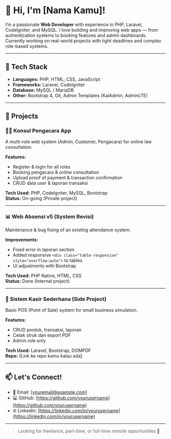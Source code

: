 # 👋 Hi, I'm [Nama Kamu]!

I’m a passionate **Web Developer** with experience in PHP, Laravel, CodeIgniter, and MySQL. I love building and improving web apps — from authentication systems to booking features and admin dashboards. Currently working on real-world projects with tight deadlines and complex role-based systems.

---

## 💼 Tech Stack
- **Languages:** PHP, HTML, CSS, JavaScript
- **Frameworks:** Laravel, CodeIgniter
- **Database:** MySQL / MariaDB
- **Other:** Bootstrap 4, Git, Admin Templates (KaiAdmin, AdminLTE)

---

## 🚀 Projects

### 🧑‍⚖️ Konsul Pengacara App
A multi-role web system (Admin, Customer, Pengacara) for online law consultation.

**Features:**
- Register & login for all roles
- Booking pengacara & online consultation
- Upload proof of payment & transaction confirmation
- CRUD data user & laporan transaksi

**Tech Used:** PHP, CodeIgniter, MySQL, Bootstrap  
**Status:** On-going (Private project)

---

### 📊 Web Absensi v5 (System Revisi)
Maintenance & bug fixing of an existing attendance system.

**Improvements:**
- Fixed error in laporan section
- Added responsive `<div class="table-responsive" style="overflow:auto">` to tables
- UI adjustments with Bootstrap

**Tech Used:** PHP Native, HTML, CSS  
**Status:** Done (Internal project)

---

### 🛒 Sistem Kasir Sederhana (Side Project)
Basic POS (Point of Sale) system for small business simulation.

**Features:**
- CRUD produk, transaksi, laporan
- Cetak struk dan export PDF
- Admin role only

**Tech Used:** Laravel, Bootstrap, DOMPDF  
**Repo:** [Link ke repo kamu kalau ada]

---

## 📫 Let's Connect!
- 💌 Email: [youremail@example.com]
- 💻 GitHub: [https://github.com/yourusername](https://github.com/yourusername)
- 🌐 LinkedIn: [https://linkedin.com/in/yourusername](https://linkedin.com/in/yourusername)

---

> Looking for freelance, part-time, or full-time remote opportunities 🚀
